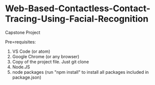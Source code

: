 # Web-Based-Contactless-Contact-Tracing-Using-Facial-Recognition
Capstone Project

Pre=requisites:
1. VS Code (or atom)
2. Google Chrome (or any browser)
3. Copy of the project file. Just git clone
4. Node.JS
5. node packages (run "npm install" to install all packages included in package.json)
